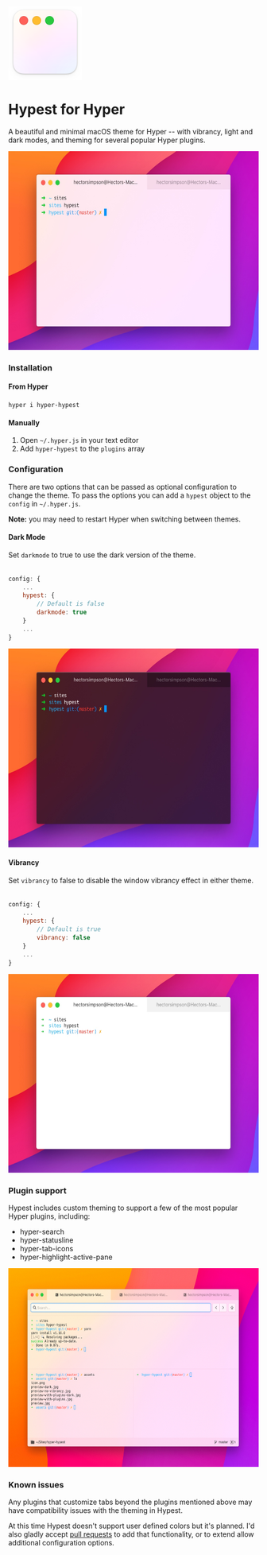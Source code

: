 <img src="assets/icon.png?raw=true" alt="Hypest Icon" width="148" height="148" />

# Hypest for Hyper
A beautiful and minimal macOS theme for Hyper -- with vibrancy, light and dark
modes, and theming for several popular Hyper plugins.

<img src="assets/preview.jpg?raw=true" alt="Hypest Screenshot" width="600" height="400" />

### Installation

#### From Hyper
`hyper i hyper-hypest`

#### Manually
1. Open `~/.hyper.js` in your text editor
2. Add `hyper-hypest` to the `plugins` array

### Configuration
There are two options that can be passed as optional configuration to change the
theme. To pass the options you can add a `hypest` object to the `config` in
`~/.hyper.js`.

**Note:** you may need to restart Hyper when switching between themes.

#### Dark Mode
Set `darkmode` to true to use the dark version of the theme.
```js

config: {
    ...
    hypest: {
        // Default is false
        darkmode: true
    }
    ...
}
```
<img src="assets/preview-dark.jpg?raw=true" alt="Hypest Screenshot" width="600" height="400" />

#### Vibrancy
Set `vibrancy` to false to disable the window vibrancy effect in either theme.
```js

config: {
    ...
    hypest: {
        // Default is true
        vibrancy: false
    }
    ...
}
```
<img src="assets/preview-no-vibrancy.jpg?raw=true" alt="Hypest Screenshot" width="600" height="400" />

### Plugin support
Hypest includes custom theming to support a few of the most popular Hyper
plugins, including:

- hyper-search
- hyper-statusline
- hyper-tab-icons
- hyper-highlight-active-pane

<img src="assets/preview-with-plugins.jpg?raw=true" alt="Hypest Screenshot" width="600" height="400" />

### Known issues
Any plugins that customize tabs beyond the plugins mentioned above may have
compatibility issues with the theming in Hypest.

At this time Hypest doesn't support user defined colors but it's planned. I'd
also gladly accept [pull requests](https://github.com/dizzyup/hyper-hypest/pulls)
to add that functionality, or to extend allow additional configuration options.
